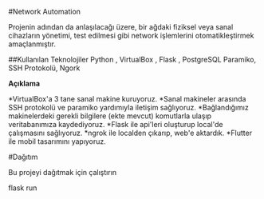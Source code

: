 #Network Automation

Projenin adından da anlaşılacağı üzere, bir ağdaki fiziksel veya sanal cihazların yönetimi, test edilmesi gibi network işlemlerini otomatikleştirmek amaçlanmıştır.

##Kullanılan Teknolojiler
Python , VirtualBox , Flask , PostgreSQL
Paramiko, SSH Protokolü, Ngork

**Açıklama**

*VirtualBox'a 3 tane sanal makine kuruyoruz.
*Sanal makineler arasında SSH protokolü ve paramiko yardımıyla iletişim sağlıyoruz.
*Bağlandığımız makinelerdeki gerekli bilgilere (ekte mevcut) komutlarla ulaşıp veritabanımıza kaydediyoruz.
*Flask ile api'leri oluşturup local'de çalışmasını sağlıyoruz.
*ngrok ile localden çıkarıp, web'e aktardık.
*Flutter ile mobil tasarımını yapıyoruz.

#Dağıtım

Bu projeyi dağıtmak için çalıştırın

  flask run

